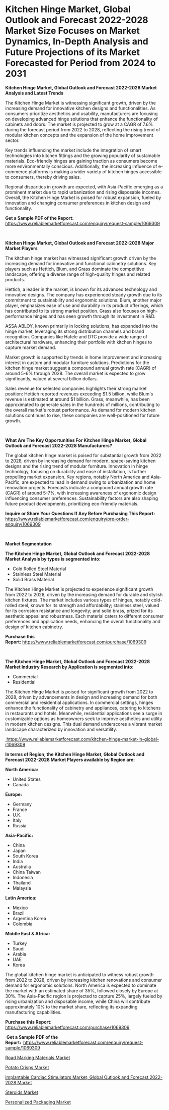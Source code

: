 <p><h1>Kitchen Hinge Market, Global Outlook and Forecast 2022-2028 Market Size Focuses on Market Dynamics, In-Depth Analysis and Future Projections of its Market Forecasted for Period from 2024 to 2031</h1></p><p><strong>Kitchen Hinge Market, Global Outlook and Forecast 2022-2028 Market Analysis and Latest Trends</strong></p>
<p><p>The Kitchen Hinge Market is witnessing significant growth, driven by the increasing demand for innovative kitchen designs and functionalities. As consumers prioritize aesthetics and usability, manufacturers are focusing on developing advanced hinge solutions that enhance the functionality of cabinets and doors. The market is projected to grow at a CAGR of 7.6% during the forecast period from 2022 to 2028, reflecting the rising trend of modular kitchen concepts and the expansion of the home improvement sector.</p><p>Key trends influencing the market include the integration of smart technologies into kitchen fittings and the growing popularity of sustainable materials. Eco-friendly hinges are gaining traction as consumers become more environmentally conscious. Additionally, the increasing influence of e-commerce platforms is making a wider variety of kitchen hinges accessible to consumers, thereby driving sales. </p><p>Regional disparities in growth are expected, with Asia-Pacific emerging as a prominent market due to rapid urbanization and rising disposable incomes. Overall, the Kitchen Hinge Market is poised for robust expansion, fueled by innovation and changing consumer preferences in kitchen design and functionality.</p></p>
<p><strong>Get a Sample PDF of the Report:&nbsp;</strong> <a href="https://www.reliablemarketforecast.com/enquiry/request-sample/1069309">https://www.reliablemarketforecast.com/enquiry/request-sample/1069309</a></p>
<p>&nbsp;</p>
<p><strong>Kitchen Hinge Market, Global Outlook and Forecast 2022-2028 Major Market Players</strong></p>
<p><p>The kitchen hinge market has witnessed significant growth driven by the increasing demand for innovative and functional cabinetry solutions. Key players such as Hettich, Blum, and Grass dominate the competitive landscape, offering a diverse range of high-quality hinges and related products. </p><p>Hettich, a leader in the market, is known for its advanced technology and innovative designs. The company has experienced steady growth due to its commitment to sustainability and ergonomic solutions. Blum, another major player, emphasizes ease of use and durability in its product offerings, which has contributed to its strong market position. Grass also focuses on high-performance hinges and has seen growth through its investment in R&D.</p><p>ASSA ABLOY, known primarily in locking solutions, has expanded into the hinge market, leveraging its strong distribution channels and brand recognition. Companies like Hafele and DTC provide a wide range of architectural hardware, enhancing their portfolio with kitchen hinges to capture market demand.</p><p>Market growth is supported by trends in home improvement and increasing interest in custom and modular furniture solutions. Predictions for the kitchen hinge market suggest a compound annual growth rate (CAGR) of around 5-6% through 2028. The overall market is expected to grow significantly, valued at several billion dollars.</p><p>Sales revenue for selected companies highlights their strong market position: Hettich reported revenues exceeding $1.5 billion, while Blum's revenue is estimated at around $1 billion. Grass, meanwhile, has been approximated to generate sales in the hundreds of millions, contributing to the overall market's robust performance. As demand for modern kitchen solutions continues to rise, these companies are well-positioned for future growth.</p></p>
<p>&nbsp;</p>
<p><strong>What Are The Key Opportunities For Kitchen Hinge Market, Global Outlook and Forecast 2022-2028 Manufacturers?</strong></p>
<p><p>The global kitchen hinge market is poised for substantial growth from 2022 to 2028, driven by increasing demand for modern, space-saving kitchen designs and the rising trend of modular furniture. Innovation in hinge technology, focusing on durability and ease of installation, is further propelling market expansion. Key regions, notably North America and Asia-Pacific, are expected to lead in demand owing to urbanization and home renovation projects. Forecasts indicate a compound annual growth rate (CAGR) of around 5-7%, with increasing awareness of ergonomic design influencing consumer preferences. Sustainability factors are also shaping future product developments, prioritizing eco-friendly materials.</p></p>
<p><strong>Inquire or Share Your Questions If Any Before Purchasing This Report:</strong> <a href="https://www.reliablemarketforecast.com/enquiry/pre-order-enquiry/1069309">https://www.reliablemarketforecast.com/enquiry/pre-order-enquiry/1069309</a></p>
<p>&nbsp;</p>
<p><strong>Market Segmentation</strong></p>
<p><strong>The Kitchen Hinge Market, Global Outlook and Forecast 2022-2028 Market Analysis by types is segmented into:</strong></p>
<p><ul><li>Cold Rolled Steel Material</li><li>Stainless Steel Material</li><li>Solid Brass Material</li></ul></p>
<p><p>The Kitchen Hinge Market is projected to experience significant growth from 2022 to 2028, driven by the increasing demand for durable and stylish kitchen fixtures. The market includes various types of hinges, notably cold-rolled steel, known for its strength and affordability; stainless steel, valued for its corrosion resistance and longevity; and solid brass, prized for its aesthetic appeal and robustness. Each material caters to different consumer preferences and application needs, enhancing the overall functionality and design of kitchen cabinetry.</p></p>
<p><strong>Purchase this Report:&nbsp;</strong><a href="https://www.reliablemarketforecast.com/purchase/1069309">https://www.reliablemarketforecast.com/purchase/1069309</a></p>
<p>&nbsp;</p>
<p><strong>The Kitchen Hinge Market, Global Outlook and Forecast 2022-2028 Market Industry Research by Application is segmented into:</strong></p>
<p><ul><li>Commercial</li><li>Residential</li></ul></p>
<p><p>The Kitchen Hinge Market is poised for significant growth from 2022 to 2028, driven by advancements in design and increasing demand for both commercial and residential applications. In commercial settings, hinges enhance the functionality of cabinetry and appliances, catering to kitchens in restaurants and hotels. Meanwhile, residential applications see a surge in customizable options as homeowners seek to improve aesthetics and utility in modern kitchen designs. This dual demand underscores a vibrant market landscape characterized by innovation and versatility.</p></p>
<p><a href="https://www.reliablemarketforecast.com/kitchen-hinge-market-in-global-r1069309">&nbsp;https://www.reliablemarketforecast.com/kitchen-hinge-market-in-global-r1069309</a></p>
<p><strong>In terms of Region, the Kitchen Hinge Market, Global Outlook and Forecast 2022-2028 Market Players available by Region are:</strong></p>
<p>
    <p> <strong> North America: </strong>
        <ul>
            <li>United States</li>
            <li>Canada</li>
        </ul>
        </p> 
    <p> <strong> Europe: </strong>
        <ul>
            <li>Germany</li>
            <li>France</li>
            <li>U.K.</li>
            <li>Italy</li>
            <li>Russia</li>
        </ul>
        </p> 
    <p> <strong> Asia-Pacific: </strong>
        <ul>
            <li>China</li>
            <li>Japan</li>
            <li>South Korea</li>
            <li>India</li>
            <li>Australia</li>
            <li>China Taiwan</li>
            <li>Indonesia</li>
            <li>Thailand</li>
            <li>Malaysia</li>
        </ul>
        </p> 
    <p> <strong> Latin America: </strong>
        <ul>
            <li>Mexico</li>
            <li>Brazil</li>
            <li>Argentina Korea</li>
            <li>Colombia</li>
        </ul>
        </p> 
    <p> <strong> Middle East & Africa: </strong>
        <ul>
            <li>Turkey</li>
            <li>Saudi</li>
            <li>Arabia</li>
            <li>UAE</li>
            <li>Korea</li>
        </ul>
    </p>
    </p>
<p><p>The global kitchen hinge market is anticipated to witness robust growth from 2022 to 2028, driven by increasing kitchen renovations and consumer demand for ergonomic solutions. North America is expected to dominate the market with an estimated share of 35%, followed closely by Europe at 30%. The Asia-Pacific region is projected to capture 25%, largely fueled by rising urbanization and disposable income, while China will contribute approximately 10% to the market share, reflecting its expanding manufacturing capabilities.</p></p>
<p><strong>Purchase this Report: </strong><a href="https://www.reliablemarketforecast.com/purchase/1069309">https://www.reliablemarketforecast.com/purchase/1069309</a></p>
<p>&nbsp;<strong>Get a Sample PDF of the Report:&nbsp;&nbsp;</strong><a href="https://www.reliablemarketforecast.com/enquiry/request-sample/1069309">https://www.reliablemarketforecast.com/enquiry/request-sample/1069309</a></p>
<p><strong></strong></p>
<p><p><a href="https://medium.com/@caseywiza1946/the-road-marking-materials-market-is-experiencing-higher-than-anticipated-demand-compared-to-d27af912ee0d">Road Marking Materials Market</a></p><p><a href="https://www.linkedin.com/pulse/potato-crisps-market-overview-global-trends-future-prospects-jgmqe?trackingId=%2F%2BfH14cuQR2fiuE9CgpI9Q%3D%3D">Potato Crisps Market</a></p><p><a href="https://github.com/gdfhhhj/Market-Research-Report-List-6/blob/main/implantable-cardiac-stimulators-market-global-outlook-and-forecast-2022-2028-market.md">Implantable Cardiac Stimulators Market, Global Outlook and Forecast 2022-2028 Market</a></p><p><a href="https://www.linkedin.com/pulse/steroids-market-size-growing-cagr-147-report-covers-analysis-gbf2f?trackingId=M7S2861FTfaqI3jTPz3qsg%3D%3D">Steroids Market</a></p><p><a href="https://issuu.com/reportprime-2/docs/personalized-packaging-market-size-_3fc0c7e25abf20">Personalized Packaging Market</a></p></p>